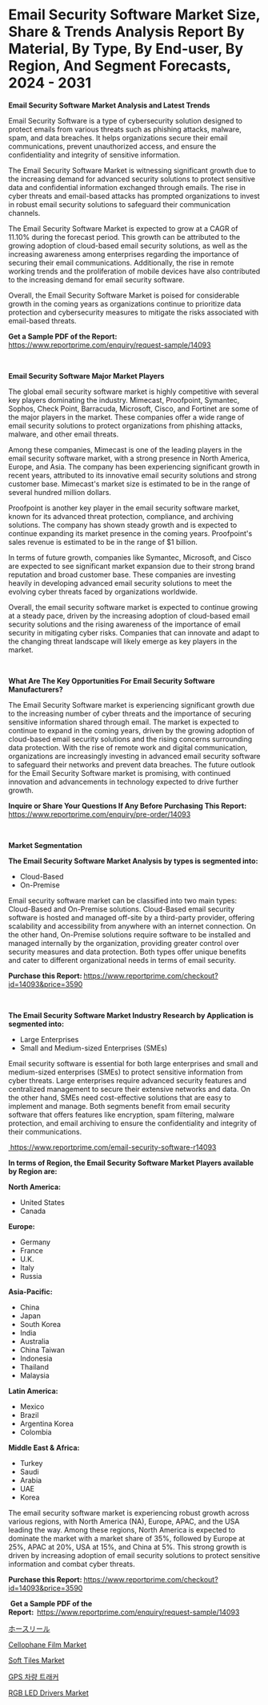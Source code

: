<p><h1>Email Security Software Market Size, Share & Trends Analysis Report By Material, By Type, By End-user, By Region, And Segment Forecasts, 2024 - 2031</h1></p><p><strong>Email Security Software Market Analysis and Latest Trends</strong></p>
<p><p>Email Security Software is a type of cybersecurity solution designed to protect emails from various threats such as phishing attacks, malware, spam, and data breaches. It helps organizations secure their email communications, prevent unauthorized access, and ensure the confidentiality and integrity of sensitive information.</p><p>The Email Security Software Market is witnessing significant growth due to the increasing demand for advanced security solutions to protect sensitive data and confidential information exchanged through emails. The rise in cyber threats and email-based attacks has prompted organizations to invest in robust email security solutions to safeguard their communication channels.</p><p>The Email Security Software Market is expected to grow at a CAGR of 11.10% during the forecast period. This growth can be attributed to the growing adoption of cloud-based email security solutions, as well as the increasing awareness among enterprises regarding the importance of securing their email communications. Additionally, the rise in remote working trends and the proliferation of mobile devices have also contributed to the increasing demand for email security software.</p><p>Overall, the Email Security Software Market is poised for considerable growth in the coming years as organizations continue to prioritize data protection and cybersecurity measures to mitigate the risks associated with email-based threats.</p></p>
<p><strong>Get a Sample PDF of the Report:&nbsp;</strong> <a href="https://www.reportprime.com/enquiry/request-sample/14093">https://www.reportprime.com/enquiry/request-sample/14093</a></p>
<p>&nbsp;</p>
<p><strong>Email Security Software Major Market Players</strong></p>
<p><p>The global email security software market is highly competitive with several key players dominating the industry. Mimecast, Proofpoint, Symantec, Sophos, Check Point, Barracuda, Microsoft, Cisco, and Fortinet are some of the major players in the market. These companies offer a wide range of email security solutions to protect organizations from phishing attacks, malware, and other email threats.</p><p>Among these companies, Mimecast is one of the leading players in the email security software market, with a strong presence in North America, Europe, and Asia. The company has been experiencing significant growth in recent years, attributed to its innovative email security solutions and strong customer base. Mimecast's market size is estimated to be in the range of several hundred million dollars.</p><p>Proofpoint is another key player in the email security software market, known for its advanced threat protection, compliance, and archiving solutions. The company has shown steady growth and is expected to continue expanding its market presence in the coming years. Proofpoint's sales revenue is estimated to be in the range of $1 billion.</p><p>In terms of future growth, companies like Symantec, Microsoft, and Cisco are expected to see significant market expansion due to their strong brand reputation and broad customer base. These companies are investing heavily in developing advanced email security solutions to meet the evolving cyber threats faced by organizations worldwide.</p><p>Overall, the email security software market is expected to continue growing at a steady pace, driven by the increasing adoption of cloud-based email security solutions and the rising awareness of the importance of email security in mitigating cyber risks. Companies that can innovate and adapt to the changing threat landscape will likely emerge as key players in the market.</p></p>
<p>&nbsp;</p>
<p><strong>What Are The Key Opportunities For Email Security Software Manufacturers?</strong></p>
<p><p>The Email Security Software market is experiencing significant growth due to the increasing number of cyber threats and the importance of securing sensitive information shared through email. The market is expected to continue to expand in the coming years, driven by the growing adoption of cloud-based email security solutions and the rising concerns surrounding data protection. With the rise of remote work and digital communication, organizations are increasingly investing in advanced email security software to safeguard their networks and prevent data breaches. The future outlook for the Email Security Software market is promising, with continued innovation and advancements in technology expected to drive further growth.</p></p>
<p><strong>Inquire or Share Your Questions If Any Before Purchasing This Report:</strong> <a href="https://www.reportprime.com/enquiry/pre-order/14093">https://www.reportprime.com/enquiry/pre-order/14093</a></p>
<p>&nbsp;</p>
<p><strong>Market Segmentation</strong></p>
<p><strong>The Email Security Software Market Analysis by types is segmented into:</strong></p>
<p><ul><li>Cloud-Based</li><li>On-Premise</li></ul></p>
<p><p>Email security software market can be classified into two main types: Cloud-Based and On-Premise solutions. Cloud-Based email security software is hosted and managed off-site by a third-party provider, offering scalability and accessibility from anywhere with an internet connection. On the other hand, On-Premise solutions require software to be installed and managed internally by the organization, providing greater control over security measures and data protection. Both types offer unique benefits and cater to different organizational needs in terms of email security.</p></p>
<p><strong>Purchase this Report:&nbsp;</strong><a href="https://www.reportprime.com/checkout?id=14093&price=3590">https://www.reportprime.com/checkout?id=14093&price=3590</a></p>
<p>&nbsp;</p>
<p><strong>The Email Security Software Market Industry Research by Application is segmented into:</strong></p>
<p><ul><li>Large Enterprises</li><li>Small and Medium-sized Enterprises (SMEs)</li></ul></p>
<p><p>Email security software is essential for both large enterprises and small and medium-sized enterprises (SMEs) to protect sensitive information from cyber threats. Large enterprises require advanced security features and centralized management to secure their extensive networks and data. On the other hand, SMEs need cost-effective solutions that are easy to implement and manage. Both segments benefit from email security software that offers features like encryption, spam filtering, malware protection, and email archiving to ensure the confidentiality and integrity of their communications.</p></p>
<p><a href="https://www.reportprime.com/email-security-software-r14093">&nbsp;https://www.reportprime.com/email-security-software-r14093</a></p>
<p><strong>In terms of Region, the Email Security Software Market Players available by Region are:</strong></p>
<p>
    <p> <strong> North America: </strong>
        <ul>
            <li>United States</li>
            <li>Canada</li>
        </ul>
        </p> 
    <p> <strong> Europe: </strong>
        <ul>
            <li>Germany</li>
            <li>France</li>
            <li>U.K.</li>
            <li>Italy</li>
            <li>Russia</li>
        </ul>
        </p> 
    <p> <strong> Asia-Pacific: </strong>
        <ul>
            <li>China</li>
            <li>Japan</li>
            <li>South Korea</li>
            <li>India</li>
            <li>Australia</li>
            <li>China Taiwan</li>
            <li>Indonesia</li>
            <li>Thailand</li>
            <li>Malaysia</li>
        </ul>
        </p> 
    <p> <strong> Latin America: </strong>
        <ul>
            <li>Mexico</li>
            <li>Brazil</li>
            <li>Argentina Korea</li>
            <li>Colombia</li>
        </ul>
        </p> 
    <p> <strong> Middle East & Africa: </strong>
        <ul>
            <li>Turkey</li>
            <li>Saudi</li>
            <li>Arabia</li>
            <li>UAE</li>
            <li>Korea</li>
        </ul>
    </p>
    </p>
<p><p>The email security software market is experiencing robust growth across various regions, with North America (NA), Europe, APAC, and the USA leading the way. Among these regions, North America is expected to dominate the market with a market share of 35%, followed by Europe at 25%, APAC at 20%, USA at 15%, and China at 5%. This strong growth is driven by increasing adoption of email security solutions to protect sensitive information and combat cyber threats.</p></p>
<p><strong>Purchase this Report: </strong><a href="https://www.reportprime.com/checkout?id=14093&price=3590">https://www.reportprime.com/checkout?id=14093&price=3590</a></p>
<p>&nbsp;<strong>Get a Sample PDF of the Report:&nbsp;&nbsp;</strong><a href="https://www.reportprime.com/enquiry/request-sample/14093">https://www.reportprime.com/enquiry/request-sample/14093</a></p>
<p><strong></strong></p>
<p><p><a href="https://github.com/avwofrml53535/Market-Research-Report-List-1/blob/main/651341025070.md">ホースリール</a></p><p><a href="https://issuu.com/reportprime-2/docs/cellophane-film-market-size-2030.pptx">Cellophane Film Market</a></p><p><a href="https://issuu.com/reportprime-2/docs/soft-tiles-market-size-2030.pptx">Soft Tiles Market</a></p><p><a href="https://github.com/lzuwsfreyoq70/Market-Research-Report-List-1/blob/main/397421022957.md">GPS 차량 트래커</a></p><p><a href="https://gratis-rainforest-2ca.notion.site/RGB-LED-Drivers-Market-Outlook-Industry-Overview-and-Forecast-2024-to-2031-4298adad955949adb9bdc8aabb6f323b">RGB LED Drivers Market</a></p></p>